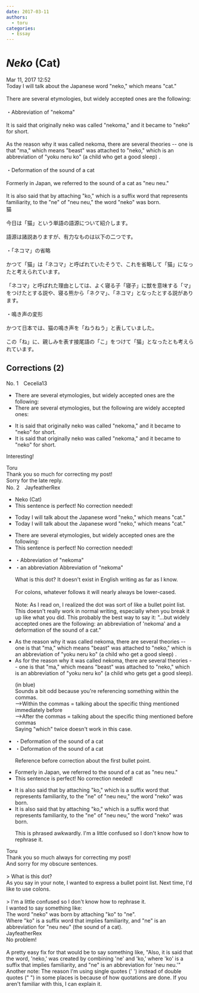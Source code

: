 ```yaml
---
date: 2017-03-11
authors:
  - toru
categories:
  - Essay
---
```


<h1 id="subject_show"><strong><em>Neko</strong></em> (Cat)</h1>
<div class="date">Mar 11, 2017 12:52</div>
<div id="post"><div id="body_show_ori">
Today I will talk about the Japanese word "neko," which means "cat."<br/><br/>There are several etymologies, but widely accepted ones are the following:<br/><br/>・Abbreviation of "nekoma"<br/><br/>It is said that originally neko was called "nekoma," and it became to "neko" for short.<br/><br/>As the reason why it was called nekoma, there are several theories -- one is that "ma," which means "beast" was attached to "neko," which is an abbreviation of "yoku neru ko" (a child who get a good sleep) .<br/><br/>・Deformation of the sound of a cat<br/><br/>Formerly in Japan, we referred to the sound of a cat as "neu neu."<br/><br/>It is also said that by attaching "ko," which is a suffix word that represents familiarity, to the "ne" of "neu neu," the word "neko" was born.
</div></div>

<!-- more -->

<div id="post_ja"><div id="body_show_mo">
猫<br/><br/>今日は「猫」という単語の語源について紹介します。<br/><br/>語源は諸説ありますが、有力なものは以下の二つです。<br/><br/>・「ネコマ」の省略<br/><br/>かつて「猫」は「ネコマ」と呼ばれていたそうで、これを省略して「猫」になったと考えられています。<br/><br/>「ネコマ」と呼ばれた理由としては、よく寝る子「寝子」に獣を意味する「マ」をつけたとする説や、寝る熊から「ネクマ」、「ネコマ」となったとする説があります。<br/><br/>・鳴き声の変形<br/><br/>かつて日本では、猫の鳴き声を「ねうねう」と表していました。<br/><br/>この「ね」に、親しみを表す接尾語の「こ」をつけて「猫」となったとも考えられています。
</div></div>

## Corrections (2)
<div id="block"><div class="first_name"> No. 1　<span class="just_name">Cecelia13</span></div><div id="block2">
<ul class="correction_field">
<li class="incorrect">There are several etymologies, but widely accepted ones are the following:</li>
<li class="corrected correct">
There are several etymologies, but the following are widely accepted ones:
</li>
</ul>
<ul class="correction_field">
<li class="incorrect">It is said that originally neko was called "nekoma," and it became to "neko" for short.</li>
<li class="corrected correct">
It is said that originally neko was called "nekoma," and it became <span class="f_blue"><span class="sline">to</span></span> "neko" for short.
</li>
</ul>
<p class="comment_small">
 Interesting!
</p>

</div><div class="name"><span class="just_name">Toru</span><br>
Thank you so much for correcting my post!<br/>Sorry for the late reply.
</div>
</div>
<div id="block"><div class="first_name"> No. 2　<span class="just_name">JayfeatherRex</span></div><div id="block2">
<ul class="correction_field">
<li class="incorrect">Neko (Cat)</li>
<li class="corrected perfect">This sentence is perfect! No correction needed!</li>
</ul>
<ul class="correction_field">
<li class="incorrect">Today I will talk about the Japanese word "neko," which means "cat."</li>
<li class="corrected correct">
Today I will talk about the Japanese word "neko<span class="sline">,</span>" which means "cat."
</li>
</ul>
<ul class="correction_field">
<li class="incorrect">There are several etymologies, but widely accepted ones are the following:</li>
<li class="corrected perfect">This sentence is perfect! No correction needed!</li>
</ul>
<ul class="correction_field">
<li class="incorrect">・Abbreviation of "nekoma"</li>
<li class="corrected correct">
<span class="sline">・</span><span class="f_red">an abbreviation </span><span class="sline">Abbreviation </span>of "nekoma"
<p class="correction_comment">What is this dot?  It doesn't exist in English writing as far as I know.<br/><br/>For colons, whatever follows it will nearly always be lower-cased.<br/><br/>Note: As I read on, I realized the dot was sort of like a bullet point list.  This doesn't really work in normal writing, especially when you break it up like what you did.  This probably the best way to say it: "...but widely accepted ones are the following: an abbreviation of 'nekoma' and a deformation of the sound of a cat."</p>
</li>
</ul>
<ul class="correction_field">
<li class="incorrect">As the reason why it was called nekoma, there are several theories -- one is that "ma," which means "beast" was attached to "neko," which is an abbreviation of "yoku neru ko" (a child who get a good sleep) .</li>
<li class="corrected correct">
As <span class="f_red">for </span>the reason why it was called nekoma, there are several theories -- one is that "ma," which means "beast" was attached to "neko," <span class="f_blue">which</span> is an abbreviation of "yoku neru ko" (a child who <span class="f_red">gets </span><span class="sline">get </span>a good sleep).
<p class="correction_comment">(in blue)<br/>Sounds a bit odd because you're referencing something within the commas.<br/>--&gt;Within the commas = talking about the specific thing mentioned immediately before<br/>--&gt;After the commas = talking about the specific thing mentioned before commas<br/>Saying "which" twice doesn't work in this case.</p>
</li>
</ul>
<ul class="correction_field">
<li class="incorrect">・Deformation of the sound of a cat</li>
<li class="corrected correct">
<span class="sline">・</span>Deformation of the sound of a cat
<p class="correction_comment">Reference before correction about the first bullet point.</p>
</li>
</ul>
<ul class="correction_field">
<li class="incorrect">Formerly in Japan, we referred to the sound of a cat as "neu neu."</li>
<li class="corrected perfect">This sentence is perfect! No correction needed!</li>
</ul>
<ul class="correction_field">
<li class="incorrect">It is also said that by attaching "ko," which is a suffix word that represents familiarity, to the "ne" of "neu neu," the word "neko" was born.</li>
<li class="corrected correct">
It is also said that by attaching "ko," which is a suffix word that represents familiarity, to the "ne" of "neu neu," the word "neko" was born.
<p class="correction_comment">This is phrased awkwardly.  I'm a little confused so I don't know how to rephrase it.</p>
</li>
</ul>
</div><div class="name"><span class="just_name">Toru</span><br>
Thank you so much always for correcting my post!<br/>And sorry for my obscure sentences.<br/><br/>&gt; What is this dot?<br/>As you say in your note, I wanted to express a bullet point list. Next time, I'd like to use colons.<br/><br/>&gt; I'm a little confused so I don't know how to rephrase it.<br/>I wanted to say something like:<br/>The word "neko" was born by attaching "ko" to "ne".<br/>Where "ko" is a suffix word that implies familiarity, and "ne" is an abbreviation for "neu neu" (the sound of a cat).
</div>
<div class="name"><span class="just_name">JayfeatherRex</span><br>
No problem!<br/><br/>A pretty easy fix for that would be to say something like, "Also, it is said that the word, 'neko,' was created by combining 'ne' and 'ko,' where 'ko' is a suffix that implies familiarity, and "ne" is an abbreviation for 'neu neu.'"<br/>Another note: The reason I'm using single quotes (' ') instead of double quotes (" ") in some places is because of how quotations are done.  If you aren't familiar with this, I can explain it.
</div>
</div>
